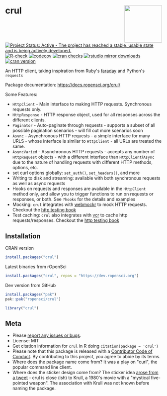 # crul <img src="man/figures/logo.png" align="right" alt="" width="120">



[![Project Status: Active - The project has reached a stable, usable state and is being actively developed.](https://www.repostatus.org/badges/latest/active.svg)](https://www.repostatus.org/#active)
[![R-check](https://github.com/ropensci/crul/workflows/R-check/badge.svg)](https://github.com/ropensci/crul/actions/)
[![codecov](https://codecov.io/gh/ropensci/crul/graph/badge.svg?token=q7rQCfvbsy)](https://codecov.io/gh/ropensci/crul)
[![cran checks](https://badges.cranchecks.info/worst/crul.svg)](https://cloud.r-project.org/web/checks/check_results_crul.html)
[![rstudio mirror downloads](https://cranlogs.r-pkg.org/badges/crul)](https://github.com/r-hub/cranlogs.app)
[![cran version](https://www.r-pkg.org/badges/version/crul)](https://cran.r-project.org/package=crul)

An HTTP client, taking inspiration from Ruby's [faraday](https://rubygems.org/gems/faraday) and Python's `requests`

Package documentation: <https://docs.ropensci.org/crul/>

Some Features:

* `HttpClient` - Main interface to making HTTP requests. Synchronous requests only.
* `HttpResponse` - HTTP response object, used for all responses across the
different clients.
* `Paginator` - Auto-paginate through requests - supports a subset of all possible
pagination scenarios - will fill out more scenarios soon
* `Async` - Asynchronous HTTP requests - a simple interface for many URLS -
whose interface is similar to `HttpClient` - all URLs are treated the same.
* `AsyncVaried` - Asynchronous HTTP requests - accepts any number of `HttpRequest`
objects - with a different interface than `HttpClient`/`Async` due to the nature
of handling requests with different HTTP methods, options, etc.
* set curl options globally: `set_auth()`, `set_headers()`, and more
* Writing to disk and streaming: available with both synchronous requests
as well as async requests
* Hooks on requests and responses are available in the `HttpClient` method only, 
and allow you to trigger functions to run on requests or responses, or both.
See `?hooks` for the details and examples
* Mocking: `crul` integrates with [webmockr](https://github.com/ropensci/webmockr) to mock
HTTP requests. Checkout the [http testing book][book]
* Test caching: `crul` also integrates with [vcr](https://github.com/ropensci/vcr) to cache http requests/responses. Checkout the [http testing book][book]

## Installation

CRAN version


``` r
install.packages("crul")
```

Latest binaries from rOpenSci


``` r
install.packages("crul", repos = "https://dev.ropensci.org")
```

Dev version from GitHub


``` r
install.packages("pak")
pak::pak("ropensci/crul")
```


``` r
library("crul")
```

## Meta

* Please [report any issues or bugs](https://github.com/ropensci/crul/issues).
* License: MIT
* Get citation information for `crul` in R doing `citation(package = 'crul')`
* Please note that this package is released with a [Contributor Code of Conduct](https://ropensci.org/code-of-conduct/). By contributing to this project, you agree to abide by its terms.
* Where does the package name come from? It was a play on "curl", the popular command line client.
* Where does the sticker design come from? The sticker idea [arose from a tweet](https://github.com/ropensci/crul/issues/42) - crul is close (ish) to Krull, a 1980's movie with a "mystical five-pointed weapon". The association with Krull was not known before naming the package.

[book]: https://books.ropensci.org/http-testing/
